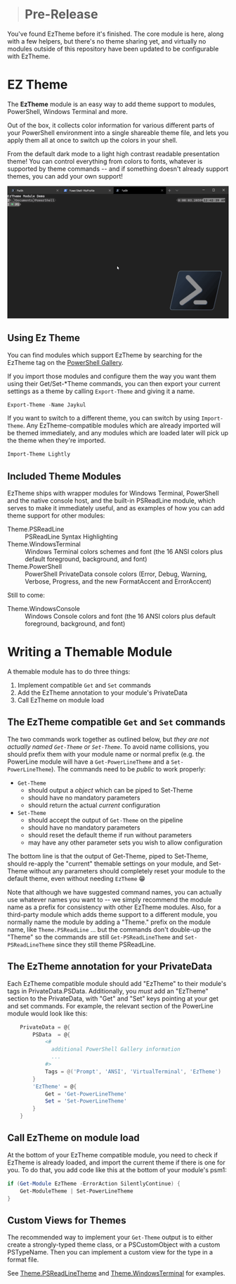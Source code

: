 > # Pre-Release

You've found EzTheme before it's finished. The core module is here, along with a few helpers, but there's no theme sharing yet, and virtually no modules outside of this repository have been updated to be configurable with EzTheme.

# EZ Theme

The **EzTheme** module is an easy way to add theme support to modules, PowerShell, Windows Terminal and more.

Out of the box, it collects color information for various different parts of your PowerShell environment into a single shareable theme file, and lets you apply them all at once to switch up the colors in your shell.

From the default dark mode to a light high contrast readable presentation theme! You can control everything from colors to fonts, whatever is supported by theme commands -- and if something doesn't already support themes, you can add your own support!

![PowerShell Themes](https://github.com/Jaykul/EzTheme/raw/master/resources/EzTheme.gif)

## Using Ez Theme

You can find modules which support EzTheme by searching for the EzTheme tag on the [PowerShell Gallery](https://www.powershellgallery.com/packages?q=Tags:EzTheme).

If you import those modules and configure them the way you want them using their Get/Set-*Theme commands, you can then export your current settings as a theme by calling `Export-Theme` and giving it a name.

```PowerShell
Export-Theme -Name Jaykul
```

If you want to switch to a different theme, you can switch by using `Import-Theme`. Any EzTheme-compatible modules which are already imported will be themed immediately, and any modules which are loaded later will pick up the theme when they're imported.

```PowerShell
Import-Theme Lightly
```

## Included Theme Modules

EzTheme ships with wrapper modules for Windows Terminal, PowerShell and the native console host, and the built-in PSReadLine module, which serves to make it immediately useful, and as examples of how you can add theme support for other modules:

<dl>
  <dt>Theme.PSReadLine</dt>
  <dd>PSReadLine Syntax Highlighting</dd>
  <dt>Theme.WindowsTerminal</dt>
  <dd>Windows Terminal colors schemes and font (the 16 ANSI colors plus default foreground, background, and font)</dd>
  <dt>Theme.PowerShell</dt>
  <dd>PowerShell PrivateData console colors (Error, Debug, Warning, Verbose, Progress, and the new FormatAccent and ErrorAccent)</dd>
</dl>

Still to come:

<dl>
  <dt>Theme.WindowsConsole</dt>
  <dd>Windows Console colors and font (the 16 ANSI colors plus default foreground, background, and font)</dd>
</dl>

# Writing a Themable Module

A themable module has to do three things:

1. Implement compatible `Get` and `Set` commands
2. Add the EzTheme annotation to your module's PrivateData
3. Call EzTheme on module load

## The EzTheme compatible `Get` and `Set` commands

The two commands work together as outlined below, but _they are not actually named `Get-Theme` or `Set-Theme`_. To avoid name collisions, you should prefix them with your module name or normal prefix (e.g. the PowerLine module will have a `Get-PowerLineTheme` and a `Set-PowerLineTheme`). The commands need to be _public_ to work properly:

- `Get-Theme`
    - should output a _object_ which can be piped to Set-Theme
    - should have no mandatory parameters
    - should return the actual _current_ configuration
- `Set-Theme`
    - should accept the output of `Get-Theme` on the pipeline
    - should have no mandatory parameters
    - should reset the default theme if run without parameters
    - may have any other parameter sets you wish to allow configuration

The bottom line is that the output of Get-Theme, piped to Set-Theme, should re-apply the "current" themable settings on your module, and Set-Theme without any parameters should completely reset your module to the default theme, even without needing `EzTheme` 😁

Note that although we have suggested command names, you can actually use whatever names you want to -- we simply recommend the module name as a prefix for consistency with other EzTheme modules. Also, for a third-party module which adds theme support to a different module, you normally name the module by adding a "Theme." prefix on the module name, like `Theme.PSReadLine` ... but the commands don't double-up the "Theme" so the commands are still `Get-PSReadLineTheme` and `Set-PSReadLineTheme` since they still theme PSReadLine.

## The EzTheme annotation for your PrivateData

Each EzTheme compatible module should add "EzTheme" to their module's tags in PrivateData.PSData. Additionally, you _must_ add an "EzTheme" section to the PrivateData, with "Get" and "Set" keys pointing at your get and set commands. For example, the relevant section of the PowerLine module would look like this:

```PowerShell
    PrivateData = @{
        PSData  = @{
            <#
              additional PowerShell Gallery information
              ...
            #>
            Tags = @('Prompt', 'ANSI', 'VirtualTerminal', 'EzTheme')
        }
        'EzTheme' = @{
            Get = 'Get-PowerLineTheme'
            Set = 'Set-PowerLineTheme'
        }
    }
```

## Call EzTheme on module load

At the bottom of your EzTheme compatible module, you need to check if EzTheme is already loaded, and import the current theme if there is one for you. To do that, you add code like this at the bottom of your module's psm1:

```PowerShell
if (Get-Module EzTheme -ErrorAction SilentlyContinue) {
    Get-ModuleTheme | Set-PowerLineTheme
}
```

## Custom Views for Themes

The recommended way to implement your `Get-Theme` output is to either create a strongly-typed theme class, or a PSCustomObject with a custom PSTypeName. Then you can implement a custom view for the type in a format file.

See [Theme.PSReadLineTheme](./Source/Theme.PSReadLine) and [Theme.WindowsTerminal](./Source/Theme.WindowsTerminal) for examples.